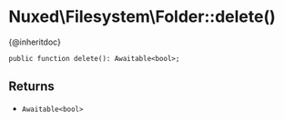 # Nuxed\\Filesystem\\Folder::delete()




{@inheritdoc}




``` Hack
public function delete(): Awaitable<bool>;
```




## Returns




+ ` Awaitable<bool> `